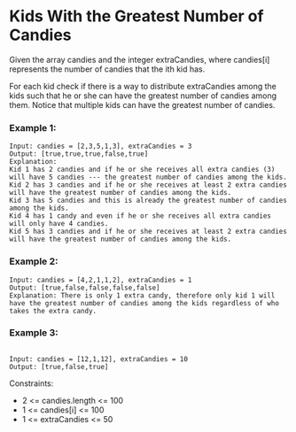 # Kids With the Greatest Number of Candies

Given the array candies and the integer extraCandies, where candies[i] represents the number of candies that the ith kid has.

For each kid check if there is a way to distribute extraCandies among the kids such that he or she can have the greatest number of candies among them. Notice that multiple kids can have the greatest number of candies.

### Example 1:

```
Input: candies = [2,3,5,1,3], extraCandies = 3
Output: [true,true,true,false,true]
Explanation:
Kid 1 has 2 candies and if he or she receives all extra candies (3) will have 5 candies --- the greatest number of candies among the kids.
Kid 2 has 3 candies and if he or she receives at least 2 extra candies will have the greatest number of candies among the kids.
Kid 3 has 5 candies and this is already the greatest number of candies among the kids.
Kid 4 has 1 candy and even if he or she receives all extra candies will only have 4 candies.
Kid 5 has 3 candies and if he or she receives at least 2 extra candies will have the greatest number of candies among the kids.
```

### Example 2:

```
Input: candies = [4,2,1,1,2], extraCandies = 1
Output: [true,false,false,false,false]
Explanation: There is only 1 extra candy, therefore only kid 1 will have the greatest number of candies among the kids regardless of who takes the extra candy.
```

### Example 3:

```

Input: candies = [12,1,12], extraCandies = 10
Output: [true,false,true]

```

Constraints:

- 2 <= candies.length <= 100
- 1 <= candies[i] <= 100
- 1 <= extraCandies <= 50
